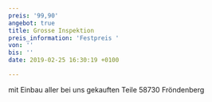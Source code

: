 ```yaml
---
preis: '99,90'
angebot: true
title: Grosse Inspektion
preis_information: 'Festpreis '
von: ''
bis: ''
date: 2019-02-25 16:30:19 +0100

---
```

mit Einbau aller bei uns gekauften Teile 58730 Fröndenberg